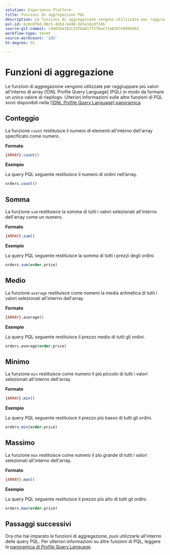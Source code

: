```yaml
---
solution: Experience Platform
title: Funzioni di aggregazione PQL
description: Le funzioni di aggregazione vengono utilizzate per raggruppare più valori all’interno di array Profile Query Language (PQL) in modo da formare un unico valore di riepilogo.
exl-id: 6c0c0f6d-98c5-4b5d-b440-3e5e18c0f34b
source-git-commit: c4d034a102c33fda81ff27bee73a8167e9896e62
workflow-type: tm+mt
source-wordcount: '242'
ht-degree: 5%

---
```


# Funzioni di aggregazione

Le funzioni di aggregazione vengono utilizzate per raggruppare più valori all&#39;interno di array [!DNL Profile Query Language] (PQL) in modo da formare un unico valore di riepilogo. Ulteriori informazioni sulle altre funzioni di PQL sono disponibili nella [[!DNL Profile Query Language] panoramica](./overview.md).

## Conteggio

La funzione `count` restituisce il numero di elementi all&#39;interno dell&#39;array specificato come numero.

**Formato**

```sql
{ARRAY}.count()
```

**Esempio**

La query PQL seguente restituisce il numero di ordini nell’array.

```sql
orders.count()
```

## Somma

La funzione `sum` restituisce la somma di tutti i valori selezionati all&#39;interno dell&#39;array come un numero.

**Formato**

```sql
{ARRAY}.sum()
```

**Esempio**

La query PQL seguente restituisce la somma di tutti i prezzi degli ordini.

```sql
orders.sum(order.price)
```

## Medio

La funzione `average` restituisce come numero la media aritmetica di tutti i valori selezionati all&#39;interno dell&#39;array.

**Formato**

```sql
{ARRAY}.average()
```

**Esempio**

La query PQL seguente restituisce il prezzo medio di tutti gli ordini.

```sql
orders.average(order.price)
```

## Minimo

La funzione `min` restituisce come numero il più piccolo di tutti i valori selezionati all&#39;interno dell&#39;array.

**Formato**

```sql
{ARRAY}.min()
```

**Esempio**

La query PQL seguente restituisce il prezzo più basso di tutti gli ordini.

```sql
orders.min(order.price)
```

## Massimo

La funzione `max` restituisce come numero il più grande di tutti i valori selezionati all&#39;interno dell&#39;array.

**Formato**

```sql
{ARRAY}.max()
```

**Esempio**

La query PQL seguente restituisce il prezzo più alto di tutti gli ordini.

```sql
orders.max(order.price)
```

## Passaggi successivi

Ora che hai imparato le funzioni di aggregazione, puoi utilizzarle all’interno delle query PQL. Per ulteriori informazioni su altre funzioni di PQL, leggere la [panoramica di Profile Query Language](./overview.md).
